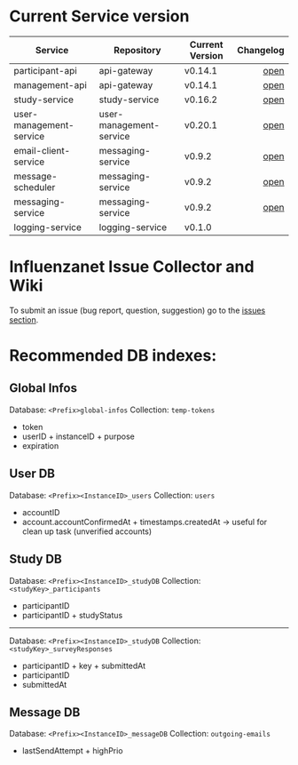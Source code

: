 # Current Service version

| Service        | Repository           | Current Version  | Changelog |
| -------------- | -------------------- | -----------------| ---------:|
| participant-api      | api-gateway | v0.14.1 | [open](https://github.com/influenzanet/api-gateway/blob/master/CHANGELOG.md) |
| management-api      | api-gateway | v0.14.1 |  [open](https://github.com/influenzanet/api-gateway/blob/master/CHANGELOG.md) |
| study-service      | study-service | v0.16.2 |  [open](https://github.com/influenzanet/study-service/blob/master/CHANGELOG.md) |
| user-management-service      | user-management-service | v0.20.1 |  [open](https://github.com/influenzanet/user-management-service/blob/master/CHANGELOG.md) |
| email-client-service      | messaging-service | v0.9.2 |  [open](https://github.com/influenzanet/messaging-service/blob/master/CHANGELOG.md) |
| message-scheduler      | messaging-service | v0.9.2 | [open](https://github.com/influenzanet/messaging-service/blob/master/CHANGELOG.md) |
| messaging-service      | messaging-service | v0.9.2 | [open](https://github.com/influenzanet/messaging-service/blob/master/CHANGELOG.md) |
| logging-service      | logging-service | v0.1.0 | |


# Influenzanet Issue Collector and Wiki

To submit an issue (bug report, question, suggestion) go to the [issues section](https://github.com/influenzanet/influenzanet/issues).

# Recommended DB indexes:

## Global Infos
Database: 
```<Prefix>global-infos```
Collection: 
```temp-tokens```

- token
- userID + instanceID + purpose
- expiration

## User DB
Database: 
```<Prefix><InstanceID>_users```
Collection: 
```users```

- accountID
- account.accountConfirmedAt + timestamps.createdAt -> useful for clean up task (unverified accounts)

## Study DB
Database: 
```<Prefix><InstanceID>_studyDB```
Collection: 
```<studyKey>_participants```

- participantID
- participantID + studyStatus

---

Database: 
```<Prefix><InstanceID>_studyDB```
Collection: 
```<studyKey>_surveyResponses```

- participantID + key + submittedAt
- participantID
- submittedAt

## Message DB

Database:
```<Prefix><InstanceID>_messageDB```
Collection: 
```outgoing-emails```
- lastSendAttempt + highPrio
